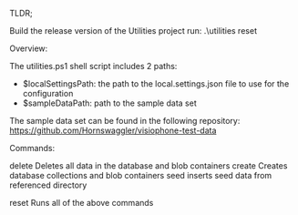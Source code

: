 ﻿TLDR;

Build the release version of the Utilities project
run:
   .\utilities reset


Overview:

The utilities.ps1 shell script includes 2 paths:
   - $localSettingsPath: the path to the local.settings.json file to use for the configuration
   - $sampleDataPath: path to the sample data set

The sample data set can be found in the following repository: https://github.com/Hornswaggler/visiophone-test-data

Commands:

delete
   Deletes all data in the database and blob containers
create
   Creates database collections and blob containers
seed
   inserts seed data from referenced directory 


reset
   Runs all of the above commands